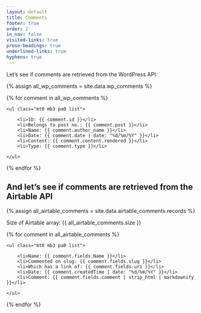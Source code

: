 ```yaml
---
layout: default
title: Comments
footer: true
order: 2
in_nav: false
visited-links: true
prose-headings: true
underlined-links: true
hyphens: true
---
```


Let’s see if comments are retrieved from the WordPress API:

{% assign all_wp_comments = site.data.wp_comments %}

{% for comment in all_wp_comments %}

<article>

	<ul class="mt0 mb3 pa0 list">

		<li>ID: {{ comment.id }}</li>
		<li>Belongs to post no.: {{ comment.post }}</li>
		<li>Name: {{ comment.author_name }}</li>
		<li>Date: {{ comment.date | date: "%d/%m/%Y" }}</li>
		<li>Content: {{ comment.content.rendered }}</li>
		<li>Type: {{ comment.type }}</li>

	</ul>

</article>

{% endfor %}

## And let’s see if comments are retrieved from the Airtable API

{% assign all_airtable_comments = site.data.airtable_comments.records %}

Size of Airtable array: {{ all_airtable_comments.size }}

{% for comment in all_airtable_comments %}

<article>

	<ul class="mt0 mb3 pa0 list">

		<li>Name: {{ comment.fields.Name }}</li>
		<li>Commented on slug: {{ comment.fields.slug }}</li>
		<li>Which has a link of: {{ comment.fields.uri }}</li>
		<li>Date: {{ comment.createdTime | date: "%d/%m/%Y" }}</li>
		<li>Comment: {{ comment.fields.comment | strip_html | markdownify  }}</li>

	</ul>

</article>

{% endfor %}

